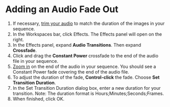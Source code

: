 # Adding an Audio Fade Out

1. If necessary, [trim your audio](/importing-and-working-with-media-files/changing-audio-file-duration.md) to match the duration of the images in your sequence.
2. In the Workspaces bar, click Effects. The Effects panel will open on the right. 
3. In the Effects panel, expand **Audio Transitions**. Then expand **Crossfade**.
4. Click and drag the **Constant Power** crossfade to the end of the audio file in your sequence. 
5. [Zoom in](/importing-and-working-with-media-files/zooming-in-and-out.md) on the end of the audio in your sequence. You should see a Constant Power fade covering the end of the audio file.
6. To adjust the duration of the fade, **Control-click** the fade. Choose **Set Transition Duration**.
7. In the Set Transition Duration dialog box, enter a new duration for your transition. Note: The duration format is Hours;Minutes;Seconds;Frames.
8. When finished, click OK.




